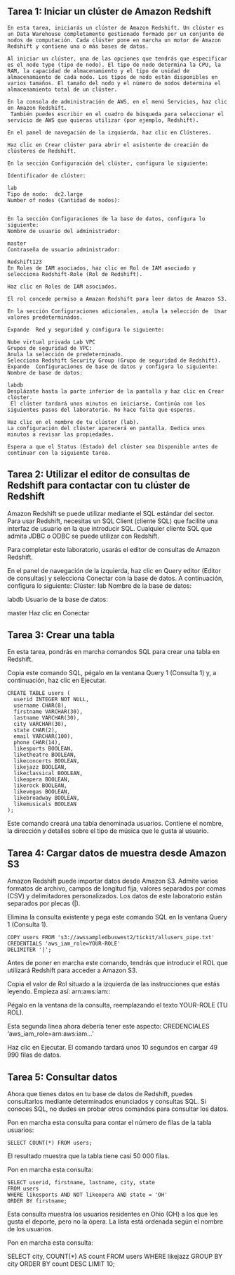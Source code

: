 ## Tarea 1: Iniciar un clúster de Amazon Redshift
```
En esta tarea, iniciarás un clúster de Amazon Redshift. Un clúster es un Data Warehouse completamente gestionado formado por un conjunto de nodos de computación. Cada clúster pone en marcha un motor de Amazon Redshift y contiene una o más bases de datos.

Al iniciar un clúster, una de las opciones que tendrás que especificar es el node type (tipo de nodo). El tipo de nodo determina la CPU, la RAM, la capacidad de almacenamiento y el tipo de unidad de almacenamiento de cada nodo. Los tipos de nodo están disponibles en varios tamaños. El tamaño del nodo y el número de nodos determina el almacenamiento total de un clúster.

En la consola de administración de AWS, en el menú Servicios, haz clic en Amazon Redshift.
 También puedes escribir en el cuadro de búsqueda para seleccionar el servicio de AWS que quieras utilizar (por ejemplo, Redshift).

En el panel de navegación de la izquierda, haz clic en Clústeres.

Haz clic en Crear clúster para abrir el asistente de creación de clústeres de Redshift.

En la sección Configuración del clúster, configura lo siguiente:

Identificador de clúster: 

lab
Tipo de nodo:  dc2.large
Number of nodes (Cantidad de nodos): 


En la sección Configuraciones de la base de datos, configura lo siguiente:
Nombre de usuario del administrador: 

master
Contraseña de usuario administrador: 

Redshift123
En Roles de IAM asociados, haz clic en Rol de IAM asociado y selecciona Redshift-Role (Rol de Redshift).

Haz clic en Roles de IAM asociados.

El rol concede permiso a Amazon Redshift para leer datos de Amazon S3.

En la sección Configuraciones adicionales, anula la selección de  Usar valores predeterminados.

Expande  Red y seguridad y configura lo siguiente:

Nube virtual privada Lab VPC
Grupos de seguridad de VPC:
Anula la selección de predeterminado.
Selecciona Redshift Security Group (Grupo de seguridad de Redshift).
Expande  Configuraciones de base de datos y configura lo siguiente:
Nombre de base de datos: 

labdb
Desplázate hasta la parte inferior de la pantalla y haz clic en Crear clúster.
 El clúster tardará unos minutos en iniciarse. Continúa con los siguientes pasos del laboratorio. No hace falta que esperes.

Haz clic en el nombre de tu clúster (lab).
La configuración del clúster aparecerá en pantalla. Dedica unos minutos a revisar las propiedades.

Espera a que el Status (Estado) del clúster sea Disponible antes de continuar con la siguiente tarea.
```

## Tarea 2: Utilizar el editor de consultas de Redshift para contactar con tu clúster de Redshift
Amazon Redshift se puede utilizar mediante el SQL estándar del sector. Para usar Redshift, necesitas un SQL Client (cliente SQL) que facilite una interfaz de usuario en la que introducir SQL. Cualquier cliente SQL que admita JDBC o ODBC se puede utilizar con Redshift.

Para completar este laboratorio, usarás el editor de consultas de Amazon Redshift.

En el panel de navegación de la izquierda, haz clic en Query editor (Editor de consultas) y selecciona Conectar con la base de datos. A continuación, configura lo siguiente:
Clúster: lab
Nombre de la base de datos: 

labdb
Usuario de la base de datos: 

master
Haz clic en Conectar
## Tarea 3: Crear una tabla
En esta tarea, pondrás en marcha comandos SQL para crear una tabla en Redshift.

Copia este comando SQL, pégalo en la ventana Query 1 (Consulta 1) y, a continuación, haz clic en Ejecutar.
```
CREATE TABLE users (
  userid INTEGER NOT NULL,
  username CHAR(8),
  firstname VARCHAR(30),
  lastname VARCHAR(30),
  city VARCHAR(30),
  state CHAR(2),
  email VARCHAR(100),
  phone CHAR(14),
  likesports BOOLEAN,
  liketheatre BOOLEAN,
  likeconcerts BOOLEAN,
  likejazz BOOLEAN,
  likeclassical BOOLEAN,
  likeopera BOOLEAN,
  likerock BOOLEAN,
  likevegas BOOLEAN,
  likebroadway BOOLEAN,
  likemusicals BOOLEAN
);
```
Este comando creará una tabla denominada usuarios. Contiene el nombre, la dirección y detalles sobre el tipo de música que le gusta al usuario.

## Tarea 4: Cargar datos de muestra desde Amazon S3
Amazon Redshift puede importar datos desde Amazon S3. Admite varios formatos de archivo, campos de longitud fija, valores separados por comas (CSV) y delimitadores personalizados. Los datos de este laboratorio están separados por plecas (|).

Elimina la consulta existente y pega este comando SQL en la ventana Query 1 (Consulta 1).
```
COPY users FROM 's3://awssampledbuswest2/tickit/allusers_pipe.txt'
CREDENTIALS 'aws_iam_role=YOUR-ROLE'
DELIMITER '|';
```
Antes de poner en marcha este comando, tendrás que introducir el ROL que utilizará Redshift para acceder a Amazon S3.

Copia el valor de Rol situado a la izquierda de las instrucciones que estás leyendo. Empieza así: arn:aws:iam::

Pégalo en la ventana de la consulta, reemplazando el texto YOUR-ROLE (TU ROL).

Esta segunda línea ahora debería tener este aspecto: CREDENCIALES ‘aws_iam_role=arn:aws:iam…’

Haz clic en Ejecutar.
El comando tardará unos 10 segundos en cargar 49 990 filas de datos.

## Tarea 5: Consultar datos
Ahora que tienes datos en tu base de datos de Redshift, puedes consultarlos mediante determinados enunciados y consultas SQL. Si conoces SQL, no dudes en probar otros comandos para consultar los datos.

Pon en marcha esta consulta para contar el número de filas de la tabla usuarios:
```
SELECT COUNT(*) FROM users;
```
El resultado muestra que la tabla tiene casi 50 000 filas.

Pon en marcha esta consulta:
```
SELECT userid, firstname, lastname, city, state
FROM users
WHERE likesports AND NOT likeopera AND state = 'OH'
ORDER BY firstname;
```
Esta consulta muestra los usuarios residentes en Ohio (OH) a los que les gusta el deporte, pero no la ópera. La lista está ordenada según el nombre de los usuarios.

Pon en marcha esta consulta:

SELECT
  city,
  COUNT(*) AS count
FROM users
WHERE likejazz
GROUP BY city
ORDER BY count DESC
LIMIT 10;
